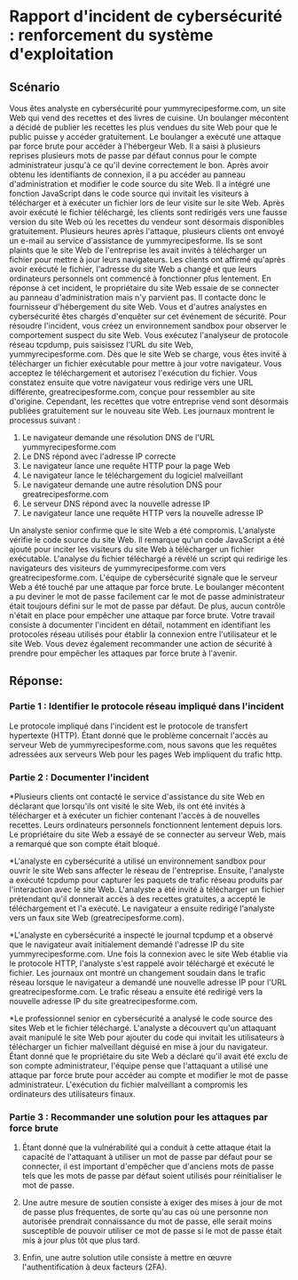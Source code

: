 
# Rapport d'incident de cybersécurité : renforcement du système d'exploitation
## Scénario

Vous êtes analyste en cybersécurité pour yummyrecipesforme.com, un site Web qui vend des recettes et des livres de cuisine. Un boulanger mécontent a décidé de publier les recettes les plus vendues du site Web pour que le public puisse y accéder gratuitement.
Le boulanger a exécuté une attaque par force brute pour accéder à l'hébergeur Web. Il a saisi à plusieurs reprises plusieurs mots de passe par défaut connus pour le compte administrateur jusqu'à ce qu'il devine correctement le bon. Après avoir obtenu les identifiants de connexion, il a pu accéder au panneau d'administration et modifier le code source du site Web. Il a intégré une fonction JavaScript dans le code source qui invitait les visiteurs à télécharger et à exécuter un fichier lors de leur visite sur le site Web. Après avoir exécuté le fichier téléchargé, les clients sont redirigés vers une fausse version du site Web où les recettes du vendeur sont désormais disponibles gratuitement.
Plusieurs heures après l'attaque, plusieurs clients ont envoyé un e-mail au service d'assistance de yummyrecipesforme. Ils se sont plaints que le site Web de l'entreprise les avait invités à télécharger un fichier pour mettre à jour leurs navigateurs. Les clients ont affirmé qu'après avoir exécuté le fichier, l'adresse du site Web a changé et que leurs ordinateurs personnels ont commencé à fonctionner plus lentement.
En réponse à cet incident, le propriétaire du site Web essaie de se connecter au panneau d'administration mais n'y parvient pas. Il contacte donc le fournisseur d'hébergement du site Web. Vous et d'autres analystes en cybersécurité êtes chargés d'enquêter sur cet événement de sécurité.
Pour résoudre l'incident, vous créez un environnement sandbox pour observer le comportement suspect du site Web. Vous exécutez l'analyseur de protocole réseau tcpdump, puis saisissez l'URL du site Web, yummyrecipesforme.com. Dès que le site Web se charge, vous êtes invité à télécharger un fichier exécutable pour mettre à jour votre navigateur. Vous acceptez le téléchargement et autorisez l'exécution du fichier. Vous constatez ensuite que votre navigateur vous redirige vers une URL différente, greatrecipesforme.com, conçue pour ressembler au site d'origine. Cependant, les recettes que votre entreprise vend sont désormais publiées gratuitement sur le nouveau site Web. Les journaux montrent le processus suivant :
1. Le navigateur demande une résolution DNS de l'URL yummyrecipesforme.com
2. Le DNS répond avec l'adresse IP correcte
3. Le navigateur lance une requête HTTP pour la page Web
4. Le navigateur lance le téléchargement du logiciel malveillant
5. Le navigateur demande une autre résolution DNS pour greatrecipesforme.com
6. Le serveur DNS répond avec la nouvelle adresse IP
7. Le navigateur lance une requête HTTP vers la nouvelle adresse IP <br>

Un analyste senior confirme que le site Web a été compromis. L'analyste vérifie le code source du site Web. Il remarque qu'un code JavaScript a été ajouté pour inciter les visiteurs du site Web à télécharger un fichier exécutable. L'analyse du fichier téléchargé a révélé un script qui redirige les navigateurs des visiteurs de yummyrecipesforme.com vers greatrecipesforme.com.
L'équipe de cybersécurité signale que le serveur Web a été touché par une attaque par force brute. Le boulanger mécontent a pu deviner le mot de passe facilement car le mot de passe administrateur était toujours défini sur le mot de passe par défaut. De plus, aucun contrôle n'était en place pour empêcher une attaque par force brute.
Votre travail consiste à documenter l'incident en détail, notamment en identifiant les protocoles réseau utilisés pour établir la connexion entre l'utilisateur et le site Web. Vous devez également recommander une action de sécurité à prendre pour empêcher les attaques par force brute à l'avenir.


## Réponse:
### Partie 1 : Identifier le protocole réseau impliqué dans l'incident

Le protocole impliqué dans l'incident est le protocole de transfert hypertexte (HTTP). Étant donné que le problème concernait l'accès au serveur Web de yummyrecipesforme.com, nous savons que les requêtes adressées aux serveurs Web pour les pages Web impliquent du trafic http.

### Partie 2 : Documenter l'incident

*Plusieurs clients ont contacté le service d'assistance du site Web en déclarant que lorsqu'ils ont visité le site Web, ils ont été invités à télécharger et à exécuter un fichier contenant l'accès à de nouvelles recettes. Leurs ordinateurs personnels fonctionnent lentement depuis lors. Le propriétaire du site Web a essayé de se connecter au serveur Web, mais a remarqué que son compte était bloqué.
 
*L'analyste en cybersécurité a utilisé un environnement sandbox pour ouvrir le site Web sans affecter le réseau de l'entreprise. Ensuite, l'analyste a exécuté tcpdump pour capturer les paquets de trafic réseau produits par l'interaction avec le site Web. L'analyste a été invité à télécharger un fichier prétendant qu'il donnerait accès à des recettes gratuites, a accepté le téléchargement et l'a exécuté. Le navigateur a ensuite redirigé l'analyste vers un faux site Web (greatrecipesforme.com).
 
*L'analyste en cybersécurité a inspecté le journal tcpdump et a observé que le navigateur avait initialement demandé l'adresse IP du site yummyrecipesforme.com. Une fois la connexion avec le site Web établie via le protocole HTTP, l'analyste s'est rappelé avoir téléchargé et exécuté le fichier. Les journaux ont montré un changement soudain dans le trafic réseau lorsque le navigateur a demandé une nouvelle adresse IP pour l'URL greatrecipesforme.com. Le trafic réseau a ensuite été redirigé vers la nouvelle adresse IP du site greatrecipesforme.com.
 
*Le professionnel senior en cybersécurité a analysé le code source des sites Web et le fichier téléchargé. L'analyste a découvert qu'un attaquant avait manipulé le site Web pour ajouter du code qui invitait les utilisateurs à télécharger un fichier malveillant déguisé en mise à jour du navigateur. Étant donné que le propriétaire du site Web a déclaré qu'il avait été exclu de son compte administrateur, l'équipe pense que l'attaquant a utilisé une attaque par force brute pour accéder au compte et modifier le mot de passe administrateur. L'exécution du fichier malveillant a compromis les ordinateurs des utilisateurs finaux.
 
 ### Partie 3 : Recommander une solution pour les attaques par force brute

1. Étant donné que la vulnérabilité qui a conduit à cette attaque était la capacité de l'attaquant à utiliser un mot de passe par défaut pour se connecter, il est important d'empêcher que d'anciens mots de passe tels que les mots de passe par défaut soient utilisés pour réinitialiser le mot de passe.

2. Une autre mesure de soutien consiste à exiger des mises à jour de mot de passe plus fréquentes, de sorte qu'au cas où une personne non autorisée prendrait connaissance du mot de passe, elle serait moins susceptible de pouvoir utiliser ce mot de passe si le mot de passe était mis à jour plus tôt que plus tard.

3. Enfin, une autre solution utile consiste à mettre en œuvre l'authentification à deux facteurs (2FA). 
